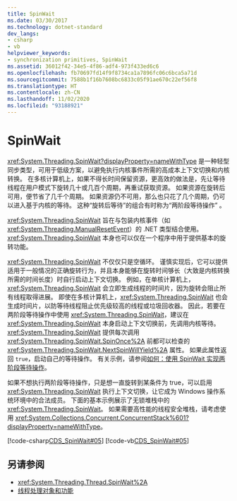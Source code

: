 ```yaml
---
title: SpinWait
ms.date: 03/30/2017
ms.technology: dotnet-standard
dev_langs:
- csharp
- vb
helpviewer_keywords:
- synchronization primitives, SpinWait
ms.assetid: 36012f42-34e5-4f86-adf4-973f433ed6c6
ms.openlocfilehash: fb70697fd14f9f8734ca1a7896fc06c6bca5a71d
ms.sourcegitcommit: 7588b1f16b7608bc6833c05f91ae670c22ef56f8
ms.translationtype: HT
ms.contentlocale: zh-CN
ms.lasthandoff: 11/02/2020
ms.locfileid: "93188921"
---
```

# <a name="spinwait"></a>SpinWait

<xref:System.Threading.SpinWait?displayProperty=nameWithType> 是一种轻型同步类型，可用于低级方案，以避免执行内核事件所需的高成本上下文切换和内核转换。 在多核计算机上，如果不得长时间保留资源，更高效的做法是，先让等待线程在用户模式下旋转几十或几百个周期，再重试获取资源。 如果资源在旋转后可用，便节省了几千个周期。 如果资源仍不可用，那么也只花了几个周期，仍可以进入基于内核的等待。 这种“旋转后等待”的组合有时称为“两阶段等待操作”  。  
  
 <xref:System.Threading.SpinWait> 旨在与包装内核事件（如 <xref:System.Threading.ManualResetEvent>）的 .NET 类型结合使用。 <xref:System.Threading.SpinWait> 本身也可以仅在一个程序中用于提供基本的旋转功能。  
  
 <xref:System.Threading.SpinWait> 不仅仅只是空循环。 谨慎实现后，它可以提供适用于一般情况的正确旋转行为，并且本身能够在旋转时间够长（大致是内核转换所需的时间长度）时自行启动上下文切换。 例如，在单核计算机上，<xref:System.Threading.SpinWait> 会立即生成线程的时间片，因为旋转会阻止所有线程取得进展。 即使在多核计算机上，<xref:System.Threading.SpinWait> 也会生成时间片，以防等待线程阻止优先级较高的线程或垃圾回收器。 因此，若要在两阶段等待操作中使用 <xref:System.Threading.SpinWait>，建议在 <xref:System.Threading.SpinWait> 本身启动上下文切换前，先调用内核等待。 <xref:System.Threading.SpinWait> 提供每次调用 <xref:System.Threading.SpinWait.SpinOnce%2A> 前都可以检查的 <xref:System.Threading.SpinWait.NextSpinWillYield%2A> 属性。 如果此属性返回 `true`，启动自己的等待操作。 有关示例，请参阅[如何：使用 SpinWait 实现两阶段等待操作](how-to-use-spinwait-to-implement-a-two-phase-wait-operation.md)。  
  
 如果不想执行两阶段等待操作，只是想一直旋转到某条件为 true，可以启用 <xref:System.Threading.SpinWait> 执行上下文切换，让它成为 Windows 操作系统环境中的合法成员。 下面的基本示例展示了无锁堆栈中的 <xref:System.Threading.SpinWait>。 如果需要高性能的线程安全堆栈，请考虑使用 <xref:System.Collections.Concurrent.ConcurrentStack%601?displayProperty=nameWithType>。  
  
 [!code-csharp[CDS_SpinWait#05](../../../samples/snippets/csharp/VS_Snippets_Misc/cds_spinwait/cs/spinwait.cs#05)]
 [!code-vb[CDS_SpinWait#05](../../../samples/snippets/visualbasic/VS_Snippets_Misc/cds_spinwait/vb/cds_spinwait1.vb#05)]  
  
## <a name="see-also"></a>另请参阅

- <xref:System.Threading.Thread.SpinWait%2A>
- [线程处理对象和功能](threading-objects-and-features.md)
